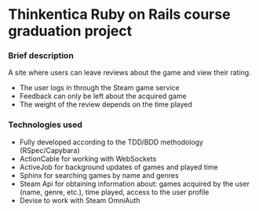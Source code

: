 # Thinkentica Ruby on Rails course graduation project
### Brief description

A site where users can leave reviews about the game and view their rating.

- The user logs in through the Steam game service
- Feedback can only be left about the acquired game
- The weight of the review depends on the time played

### Technologies used

- Fully developed according to the TDD/BDD methodology (RSpec/Capybara)
- ActionCable for working with WebSockets
- ActiveJob for background updates of games and played time
- Sphinx for searching games by name and genres
- Steam Api for obtaining information about: games acquired by the user (name, genre, etc.), time played, access to the user profile
- Devise to work with Steam OmniAuth
